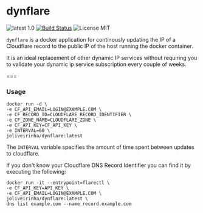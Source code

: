 # dynflare

![latest 1.0](https://img.shields.io/badge/latest-1.0-green.svg?style=flat)
[![Build Status](https://travis-ci.org/joliveirinha/dynflare.svg?branch=master)](https://travis-ci.org/joliveirinha/dynflare)
![License MIT](https://img.shields.io/badge/license-MIT-blue.svg?style=flat)

`dynflare` is a docker application for continously updating the IP of a Cloudflare record to the public IP of the host running the docker container.

It is an ideal replacement of other dynamic IP services without requiring you to validate your dynamic ip service subscription every couple of weeks.

===

### Usage

```
docker run -d \
-e CF_API_EMAIL=LOGIN@EXAMPLE.COM \
-e CF_RECORD_ID=CLOUDFLARE_RECORD_IDENTIFIER \
-e CF_ZONE_NAME=CLOUDFLARE_ZONE \
-e CF_API_KEY=CF_API_KEY \
-e INTERVAL=60 \
joliveirinha/dynflare:latest
```

The `INTERVAL` variable specifies the amount of time spent between updates to cloudflare. 

If you don't know your Cloudflare DNS Record Identifier you can find it by executing the following:

```
docker run -it --entrypoint=flarectl \
-e CF_API_KEY=API_KEY \
-e CF_API_EMAIL=LOGIN@EXAMPLE.COM \
joliveirinha/dynflare:latest \
dns list example.com --name record.example.com
```


